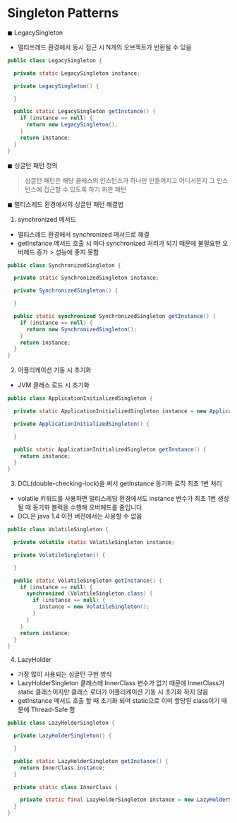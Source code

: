 # Singleton Patterns

◼︎ LegacySingleton

- 멀티쓰레드 환경에서 동시 접근 시 N개의 오브젝트가 반환될 수 있음

```java
public class LegacySingleton {

  private static LegacySingleton instance;

  private LegacySingleton() {

  }

  public static LegacySingleton getInstance() {
    if (instance == null) {
      return new LegacySingleton();
    }
    return instance;
  }
}
```

◼ 싱글턴 패턴 정의
︎
> 싱글턴 패턴은 해당 클래스의 인스턴스가 하나만 만들어지고 어디서든지 그 인스턴스에 접근할 수 있도록 하기 위한 패턴

◼︎ 멀티스레드 환경에서의 싱글턴 패턴 해결법

1. synchronized 메서드

- 멀티스레드 환경에서 synchronized 메서드로 해결
- getInstance 메서드 호출 시 마다 synchronized 처리가 되기 때문에 불필요한 오버헤드 증가 > 성능에 좋지 못함

```java
public class SynchronizedSingleton {

  private static SynchronizedSingleton instance;

  private SynchronizedSingleton() {

  }

  public static synchronized SynchronizedSingleton getInstance() {
    if (instance == null) {
      return new SynchronizedSingleton();
    }
    return instance;
  }
}
```

2. 어플리케이션 기동 시 초기화

- JVM 클래스 로드 시 초기화

```java
public class ApplicationInitializedSingleton {

  private static ApplicationInitializedSingleton instance = new ApplicationInitializedSingleton();

  private ApplicationInitializedSingleton() {

  }

  public static ApplicationInitializedSingleton getInstance() {
    return instance;
  }
}
```

3. DCL(double-checking-lock)을 써서 getInstance 동기화 로직 최초 1번 처리

- volatile 키워드를 사용하면 멀티스레딩 환경에서도 instance 변수가 최초 1번 생성될 때 동기화 블럭을 수행해 오버헤드를 줄입니다.
- DCL은 java 1.4 이전 버전에서는 사용할 수 없음

```java
public class VolatileSingleton {

  private volatile static VolatileSingleton instance;

  private VolatileSingleton() {

  }

  public static VolatileSingleton getInstance() {
    if (instance == null) {
      synchronized (VolatileSingleton.class) {
        if (instance == null) {
          instance = new VolatileSingleton();
        }
      }
    }
    return instance;
  }
}
```

4. LazyHolder

- 가장 많이 사용되는 싱글턴 구현 방식
- LazyHolderSingleton 클래스에 InnerClass 변수가 없기 때문에 InnerClass가 static 클래스이지만 클래스 로더가 어플리케이션 기동 시 초기화
  하지 않음
- getInstance 메서드 호출 할 때 초기화 되며 static으로 이미 할당된 class이기 때문에 Thread-Safe 함

```java
public class LazyHolderSingleton {

  private LazyHolderSingleton() {

  }

  public static LazyHolderSingleton getInstance() {
    return InnerClass.instance;
  }

  private static class InnerClass {

    private static final LazyHolderSingleton instance = new LazyHolderSingleton();
  }
}
```